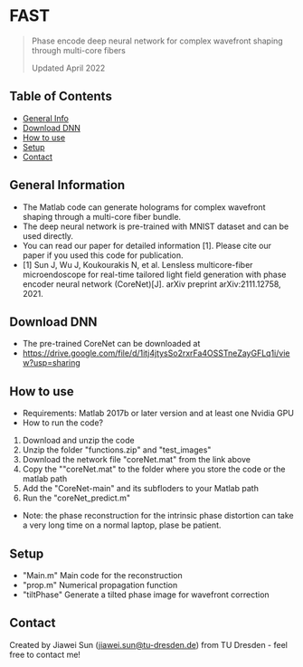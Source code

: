 # FAST
> Phase encode deep neural network for complex wavefront shaping through multi-core fibers
> 
> Updated April 2022

## Table of Contents
* [General Info](#general-information)
* [Download DNN](#download-dnn)
* [How to use](#how-to-use)
* [Setup](#setup)
* [Contact](#contact)
<!-- * [License](#license) -->


## General Information
- The Matlab code can generate holograms for complex wavefront shaping through a multi-core fiber bundle.
- The deep neural network is pre-trained with MNIST dataset and can be used directly.
- You can read our paper for detailed information [1]. Please cite our paper if you used this code for publication.
- [1] Sun J, Wu J, Koukourakis N, et al. Lensless multicore-fiber microendoscope for real-time tailored light field generation with phase encoder neural network (CoreNet)[J]. arXiv preprint arXiv:2111.12758, 2021.

## Download DNN
- The pre-trained CoreNet can be downloaded at
- https://drive.google.com/file/d/1itj4jtysSo2rxrFa4OSSTneZayGFLq1i/view?usp=sharing

## How to use
- Requirements: Matlab 2017b or later version and at least one Nvidia GPU
- How to run the code?
1. Download and unzip the code
2. Unzip the folder "functions.zip" and "test_images"
3. Download the network file "coreNet.mat" from the link above
4. Copy the ""coreNet.mat" to the folder where you store the code or the matlab path
5. Add the "CoreNet-main" and its subfloders to your Matlab path
6. Run the "coreNet_predict.m"
- Note: the phase reconstruction for the intrinsic phase distortion can take a very long time on a normal laptop, plase be patient.


## Setup
- "Main.m" Main code for the reconstruction
- "prop.m" Numerical propagation function
- "tiltPhase" Generate a tilted phase image for wavefront correction


## Contact
Created by Jiawei Sun (jiawei.sun@tu-dresden.de) from TU Dresden - feel free to contact me!
